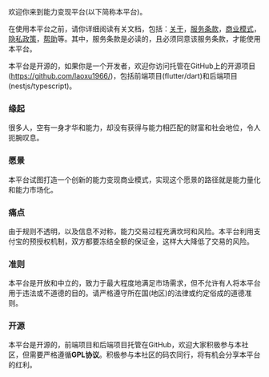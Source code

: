 欢迎你来到能力变现平台(以下简称本平台)。

在使用本平台之前，请你详细阅读有关文档，包括：[关于](README.md "关于")，[服务条款](TERMS.md "服务条款")，[商业模式](BUSINESS.md "商业模式")，[隐私政策](PRIVACY.md "隐私政策")，[帮助](HELP.md "帮助")等。其中，服务条款是必读的，且必须同意该服务条款，才能使用本平台。

本平台是开源的，如果你是一个开发者，欢迎你访问托管在GitHub上的开源项目(https://github.com/laoxu1966/)，包括前端项目(flutter/dart)和后端项目(nestjs/typescript)。

### **缘起**

很多人，空有一身才华和能力，却没有获得与能力相匹配的财富和社会地位，令人扼腕叹息。

### **愿景**

本平台试图打造一个创新的能力变现商业模式，实现这个愿景的路径就是能力量化和能力市场化。 

### **痛点**

 由于规则不透明，以及信息不对称，能力交易过程充满坎坷和风险。本平台利用支付宝的预授权机制，双方都要冻结全额的保证金，这样大大降低了交易的风险。

### **准则**

本平台是开放和中立的，致力于最大程度地满足市场需求，但不允许有人将本平台用于违法或不道德的目的。请严格遵守所在国(地区)的法律或约定俗成的道德准则。

### **开源**

本平台是开源的，前端项目和后端项目托管在GitHub，欢迎大家积极参与本社区，但需要严格遵循**GPL协议**。积极参与本社区的码农同行，将有机会分享本平台的红利。  
